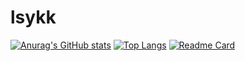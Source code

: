 # lsykk
[![Anurag's GitHub stats](https://github-readme-stats.vercel.app/api?username=lsykk)](https://github.com/anuraghazra/github-readme-stats)
[![Top Langs](https://github-readme-stats.vercel.app/api/top-langs/?username=lsykk&layout=compact)](https://github.com/anuraghazra/github-readme-stats)
[![Readme Card](https://github-readme-stats.vercel.app/api/pin/?username=lsykk&repo=Minesweeper-game)](https://github.com/anuraghazra/github-readme-stats)
